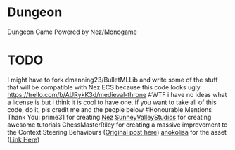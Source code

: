 # Dungeon
Dungeon Game
Powered by Nez/Monogame
# TODO
I might have to fork dmanning23/BulletMLLib and write some of the stuff that will be compatible with Nez ECS because this code looks ugly
https://trello.com/b/AURykK3d/medieval-throne
#WTF
i have no ideas what a license is but i think it is cool to have one. if you want to take all of this code, do it, pls credit me and the people below
#Honourable Mentions
Thank You:
  prime31 for creating [Nez](https://github.com/prime31/Nez)
  [SunneyValleyStudios](https://www.youtube.com/@SunnyValleyStudio) for creating awesome tutorials
  ChessMasterRiley for creating a massive improvement to the Context Steering Behaviours ([Original post here](https://forum.gamemaker.io/index.php?threads/contextual-steering-behaviors-improvements.84871/))
  [anokolisa](https://anokolisa.itch.io/) for the asset ([Link Here](https://anokolisa.itch.io/dungeon-crawler-pixel-art-asset-pack))
